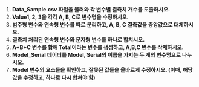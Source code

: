 1. **Data_Sample.csv 파일을 불러와 각 변수별 결측치 개수를 도출하시오.**
2. **Value1, 2, 3을 각각 A, B, C로 변수명을 수정하시오.**
3. **범주형 변수와 연속형 변수를 따로 분리하고, A, B, C 결측값을 중앙값으로 대체하시오.**
4. **결측치 처리된 연속형 변수와 문자형 변수를 하나로 합치시오.**
5. **A+B+C 변수를 합해 Total이라는 변수를 생성하고, A,B,C 변수를 삭제하시오.**
6. **Model_Serial 데이터를 Model, Serial의 이름을 가지는 두 개의 변수명으로 나누시오.**
7. **Model 변수의 요소들을 확인하고, 잘못된 값들을 올바르게 수정하시오. (이때, 해당 값을 수정하고, 하나로 다시 합쳐야 함)**

